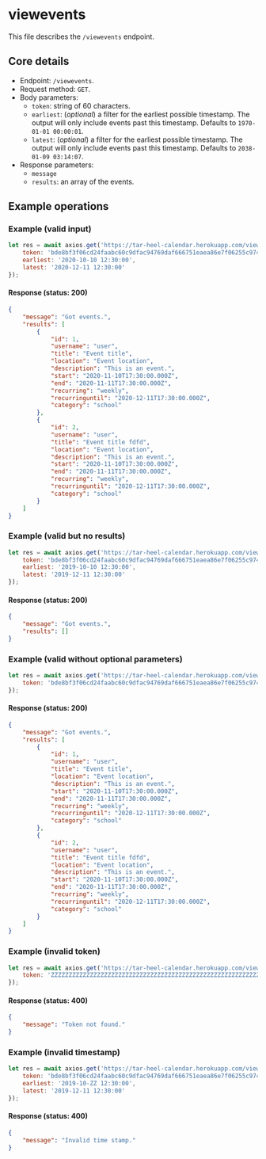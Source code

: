 # viewevents
This file describes the `/viewevents` endpoint.

## Core details
* Endpoint: `/viewevents`.
* Request method: `GET`.
* Body parameters:
    * `token`: string of 60 characters.
    * `earliest`: (_optional_) a filter for the earliest possible timestamp. The output will only include events past this timestamp. Defaults to `1970-01-01 00:00:01`.
    * `latest`: (_optional_) a filter for the earliest possible timestamp. The output will only include events past this timestamp. Defaults to `2038-01-09 03:14:07`.
* Response parameters:
    * `message`
    * `results`: an array of the events.

## Example operations
### Example (valid input)
```js
let res = await axios.get('https://tar-heel-calendar.herokuapp.com/viewevents', {
    token: 'bde8bf3f06cd24faabc60c9dfac94769daf666751eaea86e7f06255c9740',
    earliest: '2020-10-10 12:30:00',
    latest: '2020-12-11 12:30:00'
});
```

#### Response (status: 200)
```json
{
    "message": "Got events.",
    "results": [
        {
            "id": 1,
            "username": "user",
            "title": "Event title",
            "location": "Event location",
            "description": "This is an event.",
            "start": "2020-11-10T17:30:00.000Z",
            "end": "2020-11-11T17:30:00.000Z",
            "recurring": "weekly",
            "recurringuntil": "2020-12-11T17:30:00.000Z",
            "category": "school"
        },
        {
            "id": 2,
            "username": "user",
            "title": "Event title fdfd",
            "location": "Event location",
            "description": "This is an event.",
            "start": "2020-11-10T17:30:00.000Z",
            "end": "2020-11-11T17:30:00.000Z",
            "recurring": "weekly",
            "recurringuntil": "2020-12-11T17:30:00.000Z",
            "category": "school"
        }
    ]
}
```

### Example (valid but no results)
```js
let res = await axios.get('https://tar-heel-calendar.herokuapp.com/viewevents', {
    token: 'bde8bf3f06cd24faabc60c9dfac94769daf666751eaea86e7f06255c9740',
    earliest: '2019-10-10 12:30:00',
    latest: '2019-12-11 12:30:00'
});
```

#### Response (status: 200)
```json
{
    "message": "Got events.",
    "results": []
}
```

### Example (valid without optional parameters)
```js
let res = await axios.get('https://tar-heel-calendar.herokuapp.com/viewevents', {
    token: 'bde8bf3f06cd24faabc60c9dfac94769daf666751eaea86e7f06255c9740'
});
```

#### Response (status: 200)
```json
{
    "message": "Got events.",
    "results": [
        {
            "id": 1,
            "username": "user",
            "title": "Event title",
            "location": "Event location",
            "description": "This is an event.",
            "start": "2020-11-10T17:30:00.000Z",
            "end": "2020-11-11T17:30:00.000Z",
            "recurring": "weekly",
            "recurringuntil": "2020-12-11T17:30:00.000Z",
            "category": "school"
        },
        {
            "id": 2,
            "username": "user",
            "title": "Event title fdfd",
            "location": "Event location",
            "description": "This is an event.",
            "start": "2020-11-10T17:30:00.000Z",
            "end": "2020-11-11T17:30:00.000Z",
            "recurring": "weekly",
            "recurringuntil": "2020-12-11T17:30:00.000Z",
            "category": "school"
        }
    ]
}
```

### Example (invalid token)
```js
let res = await axios.get('https://tar-heel-calendar.herokuapp.com/viewevents', {
    token: 'ZZZZZZZZZZZZZZZZZZZZZZZZZZZZZZZZZZZZZZZZZZZZZZZZZZZZZZZZZZZZ'
});
```

#### Response (status: 400)
```json
{
    "message": "Token not found."
}
```

### Example (invalid timestamp)
```js
let res = await axios.get('https://tar-heel-calendar.herokuapp.com/viewevents', {
    token: 'bde8bf3f06cd24faabc60c9dfac94769daf666751eaea86e7f06255c9740',
    earliest: '2019-10-ZZ 12:30:00',
    latest: '2019-12-11 12:30:00'
});
```

#### Response (status: 400)
```json
{
    "message": "Invalid time stamp."
}
```

